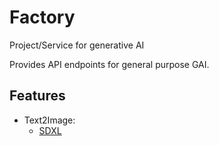 # Factory
Project/Service for generative AI

Provides API endpoints for general purpose GAI.

## Features
- Text2Image:
  - [SDXL](https://huggingface.co/stabilityai/stable-diffusion-xl-base-1.0)

